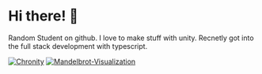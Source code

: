 # Hi there! :wave:

Random Student on github. I love to make stuff with unity. Recnetly got into the full stack development with typescript.

[![Chronity](https://github-readme-stats.vercel.app/api/pin/?username=SushiWaUmai&repo=Chronity&theme=radical
)](https://github.com/SushiWaUmai/Chronity)
[![Mandelbrot-Visualization](https://github-readme-stats.vercel.app/api/pin/?username=SushiWaUmai&repo=Mandelbrot-Visualization&theme=radical
)](https://github.com/SushiWaUmai/Mandelbrot-Visualization)
